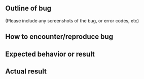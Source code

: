 ## Outline of bug

(Please include any screenshots of the bug, or error codes, etc)

## How to encounter/reproduce bug

## Expected behavior or result

## Actual result
